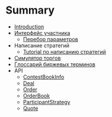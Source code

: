 # Summary

* [Introduction](README.md)
* [Интерфейс участника](docs/web-interface/participant_interface.md)
   * [Перебор параметров](docs/web-interface/params.md)
* Написание стратегий
   * [Tutorial по написанию стратегий](docs/strategy_tutorial.md)
* [Симулятор торгов](docs/simulator.md)
* [Глоссарий биржевых терминов](docs/exchange_terms.md)
* API
   * [ContestBookInfo](api/ContestBookInfo.md)
   * [Deal](api/Deal.md)
   * [Order](api/Order.md)
   * [OrderBook](api/OrderBook.md)
   * [ParticipantStrategy](api/ParticipantStrategy.md)
   * [Quote](api/Quote.md)

